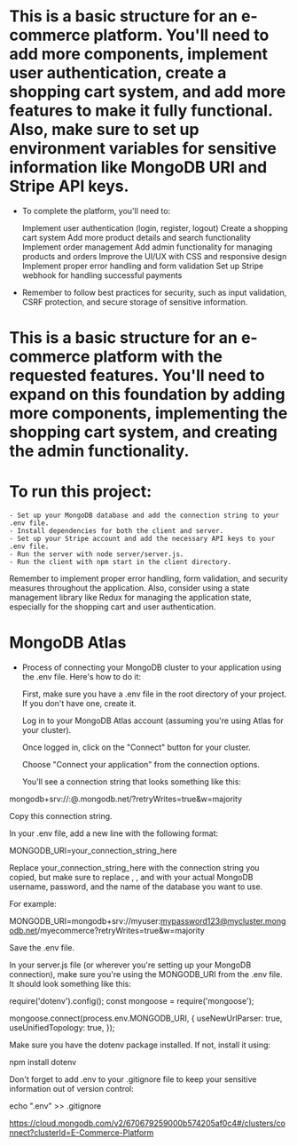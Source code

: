 # This is a basic structure for an e-commerce platform. You'll need to add more components, implement user authentication, create a shopping cart system, and add more features to make it fully functional. Also, make sure to set up environment variables for sensitive information like MongoDB URI and Stripe API keys.

- To complete the platform, you'll need to:

    Implement user authentication (login, register, logout)
    Create a shopping cart system
    Add more product details and search functionality
    Implement order management
    Add admin functionality for managing products and orders
    Improve the UI/UX with CSS and responsive design
    Implement proper error handling and form validation
    Set up Stripe webhook for handling successful payments

- Remember to follow best practices for security, such as input validation, CSRF protection, and secure storage of sensitive information.

# This is a basic structure for an e-commerce platform with the requested features. You'll need to expand on this foundation by adding more components, implementing the shopping cart system, and creating the admin functionality.
# To run this project:

    - Set up your MongoDB database and add the connection string to your .env file.
    - Install dependencies for both the client and server.
    - Set up your Stripe account and add the necessary API keys to your .env file.
    - Run the server with node server/server.js.
    - Run the client with npm start in the client directory.

Remember to implement proper error handling, form validation, and security measures throughout the application. Also, consider using a state management library like Redux for managing the application state, especially for the shopping cart and user authentication.

# MongoDB Atlas

- Process of connecting your MongoDB cluster to your application using the .env file. Here's how to do it:

    First, make sure you have a .env file in the root directory of your project. If you don't have one, create it.

    Log in to your MongoDB Atlas account (assuming you're using Atlas for your cluster).

    Once logged in, click on the "Connect" button for your cluster.

    Choose "Connect your application" from the connection options.

    You'll see a connection string that looks something like this:

mongodb+srv://<username>:<password>@<cluster-name>.mongodb.net/<database-name>?retryWrites=true&w=majority

Copy this connection string.

In your .env file, add a new line with the following format:

MONGODB_URI=your_connection_string_here

Replace your_connection_string_here with the connection string you copied, but make sure to replace <username>, <password>, and <database-name> with your actual MongoDB username, password, and the name of the database you want to use.

For example:

MONGODB_URI=mongodb+srv://myuser:mypassword123@mycluster.mongodb.net/myecommerce?retryWrites=true&w=majority

Save the .env file.

In your server.js file (or wherever you're setting up your MongoDB connection), make sure you're using the MONGODB_URI from the .env file. It should look something like this:

require('dotenv').config();
const mongoose = require('mongoose');

mongoose.connect(process.env.MONGODB_URI, {
  useNewUrlParser: true,
  useUnifiedTopology: true,
});

Make sure you have the dotenv package installed. If not, install it using:

npm install dotenv

Don't forget to add .env to your .gitignore file to keep your sensitive information out of version control:

echo ".env" >> .gitignore



https://cloud.mongodb.com/v2/670679259000b574205af0c4#/clusters/connect?clusterId=E-Commerce-Platform